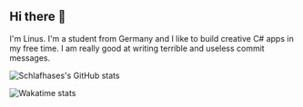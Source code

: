 ## Hi there 👋
I'm Linus. I'm a student from Germany and I like to build creative C# apps in my free time.
I am really good at writing terrible and useless commit messages.

![Schlafhases's GitHub stats](https://github-readme-stats.vercel.app/api?username=Schlafhase&show_icons=true&theme=transparent&rank_icon=github&include_all_commits=true&ring_color=ffea00&card_width=500)

![Wakatime stats](https://github-readme-stats.vercel.app/api/wakatime?username=U081Z7D7YJK&api_domain=waka.hackclub.com&theme=transparent&custom_title=Wakapi%20Stats&width=500&layout=compact&display_format=percent)

<!--
**Schlafhase/Schlafhase** is a ✨ _special_ ✨ repository because its `README.md` (this file) appears on your GitHub profile.

Here are some ideas to get you started:

- 🔭 I’m currently working on ...
- 🌱 I’m currently learning ...
- 👯 I’m looking to collaborate on ...
- 🤔 I’m looking for help with ...
- 💬 Ask me about ...
- 📫 How to reach me: ...
- 😄 Pronouns: ...
- ⚡ Fun fact: ...
-->

